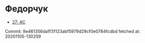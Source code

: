 # Федорчук
- [27: AC](27.md)

Commit: 8e461356da1f31123abf5979d29cf0e0784fcdbd
 fetched at: 20201105-130259
